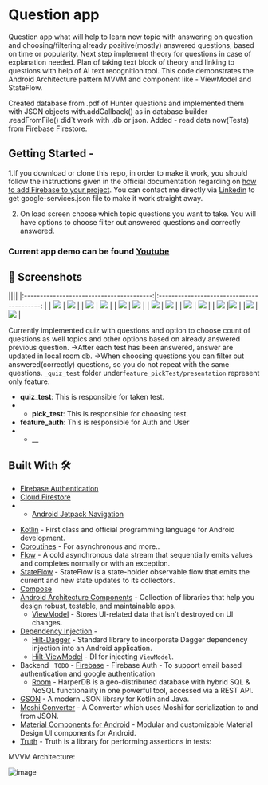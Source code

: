 Question app
=================================

Question app what will help to learn new topic with answering on question and choosing/filtering already positive(mostly) answered questions, based on time or popularity.
    Next step implement theory for questions in case of explanation needed. Plan of taking text block of theory and linking to questions with help of AI text recognition tool.
This code demonstrates the Android Architecture pattern MVVM and component like - ViewModel and StateFlow.

Created database from .pdf of Hunter questions and implemented them with JSON objects with.addCallback() as in database builder .readFromFile() did`t work with .db or json.
Added - read data now(Tests) from Firebase Firestore.



Getting Started - 
---------------
1.If you download or clone this repo, in order to make it work, you should follow the instructions given in the official documentation regarding on [how to add Firebase to your project](https://firebase.google.com/docs/android/setup).
You can contact me directly via [Linkedin](https://www.linkedin.com/in/edgars-sin%C4%81ts-ba5864164/) to get google-services.json file to make it work straight away.

2. On load screen choose which topic questions you want to take. You will have options to choose filter out answered questions and correctly answered.


### Current app demo can be found  [Youtube](https://youtu.be/vQE1SkwBLQ4)
## 📸 Screenshots

||||
|:----------------------------------------:|:-----------------------------------------:
|
| ![](media/1.jpg) | ![](media/2.jpg) |
| ![](media/3.jpg) |  ![](media/4.jpg)  |
| ![](media/5.jpg) | ![](media/6.jpg)    |
| ![](media/7.jpg) | ![](media/8.jpg)    | 
| ![](media/9.jpg)      | ![](media/10.jpg)  |
| ![](media/11.jpg)  |![](media/12.jpg)      |
|![](media/13.jpg)  |![](media/14.jpg)  |



Currently implemented quiz with questions and option to choose count of questions as well topics and other options based on already answered previous question.
->After each test has been answered, answer are updated in local room db.
->When choosing questions you can filter out answered(correctly) questions, so you do not repeat with the same questions.
```_quiz_test``` folder under```feature_pickTest/presentation``` represent only feature.

- __quiz_test__: This is responsible for taken test.
- - __pick_test__: This is responsible for choosing test.
- __feature_auth__: This is responsible for Auth and User 
- - __ 


## Built With 🛠
 * [Firebase Authentication](https://firebase.google.com/docs/auth)
* [Cloud Firestore](https://firebase.google.com/docs/firestore)
* * [Android Jetpack Navigation](https://developer.android.com/guide/navigation)
- [Kotlin](https://kotlinlang.org/) - First class and official programming language for Android development.
- [Coroutines](https://kotlinlang.org/docs/reference/coroutines-overview.html) - For asynchronous and more..
- [Flow](https://kotlin.github.io/kotlinx.coroutines/kotlinx-coroutines-core/kotlinx.coroutines.flow/-flow/) - A cold asynchronous data stream that sequentially emits values and completes normally or with an exception.
- [StateFlow](https://developer.android.com/kotlin/flow/stateflow-and-sharedflow) - StateFlow is a state-holder observable flow that emits the current and new state updates to its collectors.
- [Compose](https://developer.android.com/jetpack/compose)
- [Android Architecture Components](https://developer.android.com/topic/libraries/architecture) - Collection of libraries that help you design robust, testable, and maintainable apps.
    - [ViewModel](https://developer.android.com/topic/libraries/architecture/viewmodel) - Stores UI-related data that isn't destroyed on UI changes.
- [Dependency Injection](https://developer.android.com/training/dependency-injection) -
    - [Hilt-Dagger](https://dagger.dev/hilt/) - Standard library to incorporate Dagger dependency injection into an Android application.
    - [Hilt-ViewModel](https://developer.android.com/training/dependency-injection/hilt-jetpack) - DI for injecting `ViewModel`.
- Backend
    ```_TODO```  - [Firebase](https://firebase.google.com) 
        - Firebase Auth - To support email based authentication and google authentication
    - [Room](https://harperdb.io) -  HarperDB is a geo-distributed database with hybrid SQL & NoSQL functionality in one powerful tool, accessed via a REST API.
- [GSON](https://github.com/square/moshi) - A modern JSON library for Kotlin and Java.
- [Moshi Converter](https://github.com/square/retrofit/tree/master/retrofit-converters/gson) - A Converter which uses Moshi for serialization to and from JSON.
- [Material Components for Android](https://github.com/material-components/material-components-android) - Modular and customizable Material Design UI components for Android.
- [Truth](https://github.com/google/truth) - Truth is a library for performing assertions in tests:

MVVM Architecture: 

![image](https://user-images.githubusercontent.com/24652033/227798887-b5586e16-3d4e-48d1-91a2-83b782c902e2.png)

